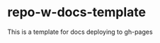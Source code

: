 # repo-w-docs-template

This is a template for docs deploying to gh-pages

<!-- MARKDOWN-AUTO-DOCS:START (CODE:src=./docs/template-header.md) -->
<!-- MARKDOWN-AUTO-DOCS:END -->
